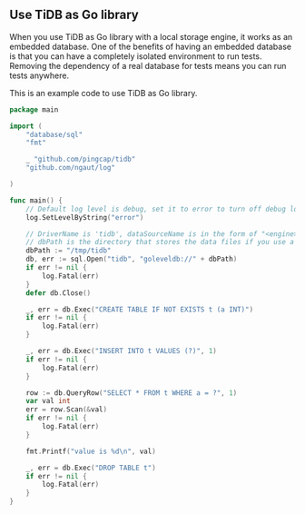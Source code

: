 ## Use TiDB as Go library

When you use TiDB as Go library with a local storage engine, it works as an embedded database.
One of the benefits of having an embedded database is that you can have a completely isolated environment to run tests.
Removing the dependency of a real database for tests means you can run tests anywhere.

This is an example code to use TiDB as Go library.

```go
package main

import (
	"database/sql"
	"fmt"

	_ "github.com/pingcap/tidb"
	"github.com/ngaut/log"

)

func main() {
	// Default log level is debug, set it to error to turn off debug log.
	log.SetLevelByString("error")

	// DriverName is 'tidb', dataSourceName is in the form of "<engine>://<dbPath>".
	// dbPath is the directory that stores the data files if you use a local storage engine.
	dbPath := "/tmp/tidb"
	db, err := sql.Open("tidb", "goleveldb://" + dbPath)
	if err != nil {
		log.Fatal(err)
	}
	defer db.Close()

	_, err = db.Exec("CREATE TABLE IF NOT EXISTS t (a INT)")
	if err != nil {
		log.Fatal(err)
	}

	_, err = db.Exec("INSERT INTO t VALUES (?)", 1)
	if err != nil {
		log.Fatal(err)
	}

	row := db.QueryRow("SELECT * FROM t WHERE a = ?", 1)
	var val int
	err = row.Scan(&val)
	if err != nil {
		log.Fatal(err)
	}

	fmt.Printf("value is %d\n", val)

	_, err = db.Exec("DROP TABLE t")
	if err != nil {
		log.Fatal(err)
	}
}

```
